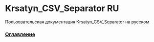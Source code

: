 # Krsatyn_CSV_Separator RU
Пользовательская документация Krsatyn_CSV_Separator на русском

### [Оглавление](./index.md)